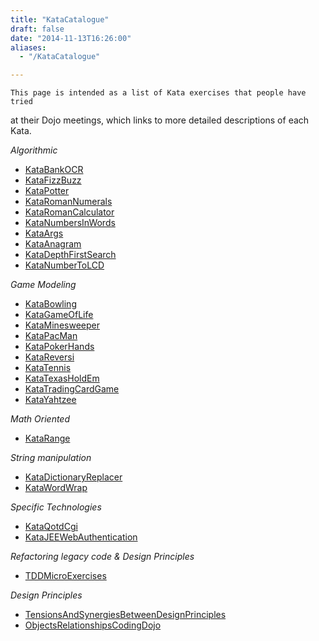 ```yaml
---
title: "KataCatalogue"
draft: false
date: "2014-11-13T16:26:00"
aliases:
  - "/KataCatalogue"

---
```

    This page is intended as a list of Kata exercises that people have tried
at their Dojo meetings, which links to more detailed descriptions of
each Kata.

*Algorithmic*

-   [KataBankOCR](/kata/BankOCR)
-   [KataFizzBuzz](/kata/FizzBuzz)
-   [KataPotter](/kata/Potter)
-   [KataRomanNumerals](/kata/RomanNumerals)
-   [KataRomanCalculator](/kata/RomanCalculator)
-   [KataNumbersInWords](/kata/NumbersInWords)
-   [KataArgs](/kata/Args)
-   [KataAnagram](/kata/Anagram)
-   [KataDepthFirstSearch](/kata/DepthFirstSearch)
-   [KataNumberToLCD](/kata/NumberToLCD)

*Game Modeling*

-   [KataBowling](/kata/Bowling)
-   [KataGameOfLife](/kata/GameOfLife)
-   [KataMinesweeper](/kata/Minesweeper)
-   [KataPacMan](/kata/PacMan)
-   [KataPokerHands](/kata/PokerHands)
-   [KataReversi](/kata/Reversi)
-   [KataTennis](/kata/Tennis)
-   [KataTexasHoldEm](/kata/TexasHoldEm)
-   [KataTradingCardGame](/kata/TradingCardGame)
-   [KataYahtzee](/kata/Yahtzee)

*Math Oriented*

-   [KataRange](/kata/Range)

*String manipulation*

-   [KataDictionaryReplacer](/kata/DictionaryReplacer)
-   [KataWordWrap](/kata/WordWrap)

*Specific Technologies*

-   [KataQotdCgi](/kata/QotdCgi)
-   [KataJEEWebAuthentication](/kata/JEEWebAuthentication)

*Refactoring legacy code & Design Principles*

-   [TDDMicroExercises](https://github.com/lucaminudel/TDDwithMockObjectsAndDesignPrinciples/tree/master/TDDMicroExercises#readme)

*Design Principles*

-   [TensionsAndSynergiesBetweenDesignPrinciples](https://github.com/lucaminudel/tensions_and_synergies_between_design_principles/blob/master/README.md)
-   [ObjectsRelationshipsCodingDojo](https://github.com/lucaminudel/Objects-relationships-Coding-Dojo/blob/master/README.md)

